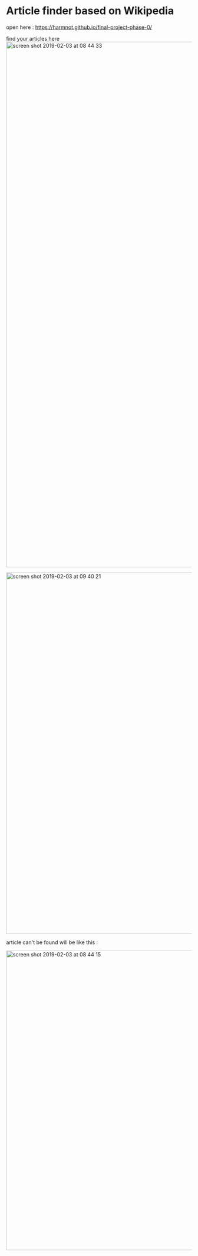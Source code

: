 # Article finder based on Wikipedia

open here : https://harmnot.github.io/final-project-phase-0/

find your articles here
<img width="1426" alt="screen shot 2019-02-03 at 08 44 33" src="https://user-images.githubusercontent.com/42674439/52171472-42bd8000-2790-11e9-9da6-98012bab3575.png">

<img width="981" alt="screen shot 2019-02-03 at 09 40 21" src="https://user-images.githubusercontent.com/42674439/52171902-dcd4f680-2797-11e9-92a1-946f1c1366b2.png">

article  can't be found will be like this :

<img width="813" alt="screen shot 2019-02-03 at 08 44 15" src="https://user-images.githubusercontent.com/42674439/52171494-97f99180-2790-11e9-910e-be9aeebc58a8.png">


